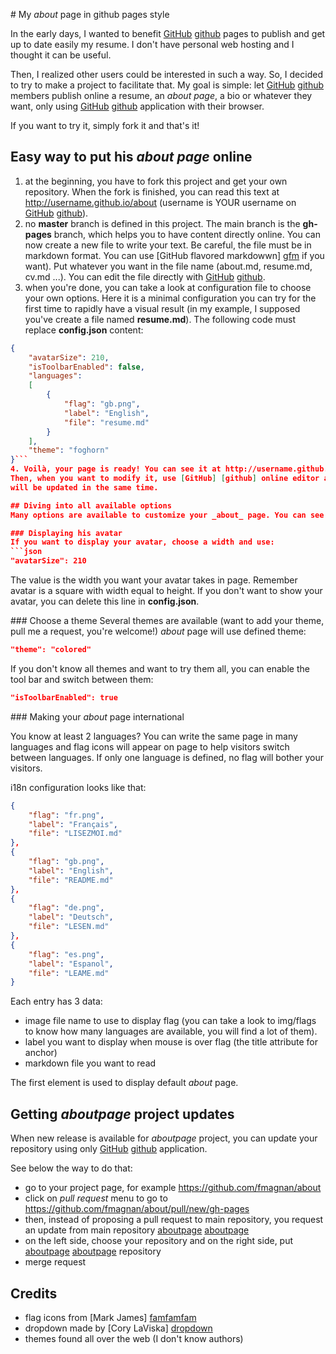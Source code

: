 # My _about_ page in github pages style

In the early days, I wanted to benefit [GitHub] [github] pages to publish and get up to date easily my resume. I don't
have personal web hosting and I thought it can be useful.

Then, I realized other users could be interested in such a way. So, I decided to try to make a project to facilitate
that. My goal is simple: let [GitHub] [github] members publish online a resume, an _about page_, a bio or whatever
they want, only using [GitHub] [github] application with their browser.

If you want to try it, simply fork it and that's it!

## Easy way to put his _about page_ online

  1. at the beginning, you have to fork this project and get your own repository. When the fork is finished, you can
  read this text at http://username.github.io/about (username is YOUR username on [GitHub] [github]).
  2. no __master__ branch is defined in this project. The main branch is the __gh-pages__ branch, which helps you to
  have content directly online. You can now create a new file to write your text. Be careful, the file must be in
  markdown format. You can use [GitHub flavored markdowwn] [gfm] if you want). Put whatever you want in the file name
  (about.md, resume.md, cv.md ...). You can edit the file directly with [GitHub] [github].
  3. when you're done, you can take a look at configuration file to choose your own options. Here it is a minimal
  configuration you can try for the first time to rapidly have a visual result (in my example, I supposed you've create
  a file named __resume.md__). The following code must replace __config.json__ content:
  ```json
  {
      "avatarSize": 210,
      "isToolbarEnabled": false,
      "languages":
      [
          {
              "flag": "gb.png",
              "label": "English",
              "file": "resume.md"
          }
      ],
      "theme": "foghorn"
  }```
  4. Voilà, your page is ready! You can see it at http://username.github.io/about.
  Then, when you want to modify it, use [GitHub] [github] online editor and each time you'll save your file, your page
  will be updated in the same time.

## Diving into all available options
Many options are available to customize your _about_ page. You can see them in __config.json__ file.

### Displaying his avatar
If you want to display your avatar, choose a width and use:
```json
"avatarSize": 210
```
The value is the width you want your avatar takes in page. Remember avatar is a square with width equal to height. If
you don't want to show your avatar, you can delete this line in __config.json__.

### Choose a theme
Several themes are available (want to add your theme, pull me a request, you're welcome!)
_about_ page will use defined theme:
```json
"theme": "colored"
```
If you don't know  all themes and want to try them all, you can enable the tool bar and switch between them:
```json
"isToolbarEnabled": true
```

### Making your _about_ page international

You know at least 2 languages? You can write the same page in many languages and flag icons will appear on page to
help visitors switch between languages. If only one language is defined, no flag will bother your visitors.

i18n configuration looks like that:
```json
{
    "flag": "fr.png",
    "label": "Français",
    "file": "LISEZMOI.md"
},
{
    "flag": "gb.png",
    "label": "English",
    "file": "README.md"
},
{
    "flag": "de.png",
    "label": "Deutsch",
    "file": "LESEN.md"
},
{
    "flag": "es.png",
    "label": "Espanol",
    "file": "LEAME.md"
}
```
Each entry has 3 data:

  * image file name to use to display flag (you can take a look to img/flags to know how many languages are available,
  you will find a lot of them).
  * label you want to display when mouse is over flag (the title attribute for anchor)
  * markdown file you want to read

The first element is used to display default _about_ page.

## Getting _aboutpage_ project updates 

When new release is available for _aboutpage_ project, you can update your repository using only [GitHub] [github]
application.

See below the way to do that:

  * go to your project page, for example https://github.com/fmagnan/about
  * click on _pull request_ menu to go to https://github.com/fmagnan/about/pull/new/gh-pages
  * then, instead of proposing a pull request to main repository, you request an update from main repository
  [aboutpage] [aboutpage]
  * on the left side, choose your repository and on the right side, put [aboutpage] [aboutpage] repository
  * merge request

## Credits

  * flag icons from [Mark James] [famfamfam]
  * dropdown made by [Cory LaViska] [dropdown]
  * themes found all over the web (I don't know authors)

[github]: https://github.com
[famfamfam]: http://www.famfamfam.com
[dropdown]: http://labs.abeautifulsite.net/jquery-dropdown/
[aboutpage]: https://github.com/aboutpage/about
[gfm]: http://github.github.com/github-flavored-markdown/
